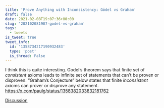 ```yaml
---
title: 'Prove Anything with Inconsistency: Gödel vs Graham'
draft: false
date: 2021-02-08T19:07:36+00:00
slug: '202102081907-godel-vs-graham'
tags:
  - tweets
is_tweet: true
tweet_info:
  id: '1358734217190932483'
  type: 'post'
  is_thread: False
---
```




I think this is quite interesting. Godel’s theorem says that finite set of *consistent* axioms leads to infinite set of statements that can’t be proven or disproven. “Graham’s Conjecture” below states that finite *inconsistent* axioms can prover or disprove any statement. <https://x.com/paulg/status/1358382033832181762>

[Discussion](https://x.com/sytelus/status/1358734217190932483)
